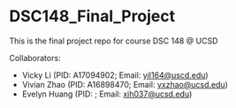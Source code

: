 # DSC148_Final_Project
This is the final project repo for course DSC 148 @ UCSD

Collaborators:
* Vicky Li (PID: A17094902; Email: yil164@uscd.edu)
* Vivian Zhao (PID: A16898470; Email: vxzhao@ucsd.edu)
* Evelyn Huang (PID: ; Email: xih037@ucsd.edu)
